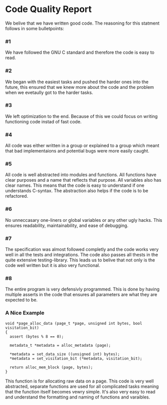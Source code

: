 # Code Quality Report
We belive that we have written good code. The reasoning for this statment follows in some bulletpoints:
### #1
We have followed the GNU C standard and therefore the code is easy to read.
### #2
We began with the easiest tasks and pushed the harder ones into the future, this ensured that we knew more about the
code and the problem when we evetaully got to the harder tasks.
### #3
We left optimization to the end. Because of this we could focus on writing functioning code instad of fast code.
### #4
All code was either written in a group or explained to a group which meant that bad implementaions and potential
bugs were more easily caught.
### #5
All code is well abstracted into modules and functions. All functions have clear purposes and a name that reflects
that purpose. All variables also has clear names. This means that the code is easy to understand if one understands
C-syntax. The abstraction also helps if the code is to be refactored.
### #6
No unneccasary one-liners or global variables or any other ugly hacks. This ensures readability, maintainability,
and ease of debugging.
### #7
The specification was almost followed completly and the code works very well in all the tests and integrations.
The code also passes all thests in the quite extensive testing-library. This leads us to belive that not only is
the code well written but it is also very functional.
### #8
The entire program is very defensivly programmed. This is done by having multiple asserts in the code that ensures
all parameters are what they are expected to be.
### A Nice Example
```
void *page_alloc_data (page_t *page, unsigned int bytes, bool visitation_bit)
{
  assert (bytes % 8 == 0);

  metadata_t *metadata = alloc_metadata (page);

  *metadata = set_data_size ((unsigned int) bytes);
  *metadata = set_visitation_bit (*metadata, visitation_bit);

  return alloc_mem_block (page, bytes);
}
```
This function is for allocating raw data on a page. This code is very well abstracted, separate functions are used
for all complicated tasks meaning that the function itself becomes vewry simple. It's also very easy to read and
understand the formatting and naming of functions and varaibles.
